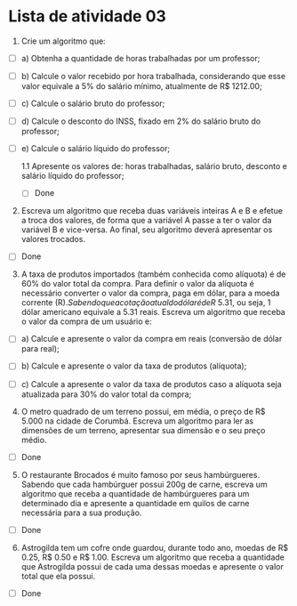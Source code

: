 # Lista de atividade 03

1. Crie um algoritmo que:

- [ ] a) Obtenha a quantidade de horas trabalhadas por um professor;

- [ ] b) Calcule o valor recebido por hora trabalhada, considerando que esse valor equivale a 5% do salário mínimo, atualmente de R$ 1212.00;

- [ ] c) Calcule o salário bruto do professor;

- [ ] d) Calcule o desconto do INSS, fixado em 2% do salário bruto do professor;

- [ ] e) Calcule o salário líquido do professor;

  1.1 Apresente os valores de: horas trabalhadas, salário bruto, desconto e salário líquido do professor;

  - [ ] Done

2. Escreva um algoritmo que receba duas variáveis inteiras A e B e efetue a troca dos valores, de forma que a variável A passe a ter o valor da variável B e vice-versa. Ao final, seu algoritmo deverá apresentar os valores trocados.

- [ ] Done

3. A taxa de produtos importados (também conhecida como alíquota) é de 60% do valor total da compra. Para definir o valor da alíquota é necessário converter o valor da compra, paga em dólar, para a moeda corrente (R$). Sabendo que a cotação atual do dólar é de R$ 5.31, ou seja, 1 dólar americano equivale a 5.31 reais. Escreva um algoritmo que receba o valor da compra de um usuário e:

- [ ] a) Calcule e apresente o valor da compra em reais (conversão de dólar para real);

- [ ] b) Calcule e apresente o valor da taxa de produtos (alíquota);

- [ ] c) Calcule a apresente o valor da taxa de produtos caso a alíquota seja atualizada para 30% do valor total da compra;

4. O metro quadrado de um terreno possui, em média, o preço de R$ 5.000 na cidade de Corumbá. Escreva um algoritmo para ler as dimensões de um terreno, apresentar sua dimensão e o seu preço médio.

- [ ] Done

5. O restaurante Brocados é muito famoso por seus hambúrgueres. Sabendo que cada hambúrguer possui 200g de carne, escreva um algoritmo que receba a quantidade de hambúrgueres para um determinado dia e apresente a quantidade em quilos de carne necessária para a sua produção.

- [ ] Done

6. Astrogilda tem um cofre onde guardou, durante todo ano, moedas de R$ 0.25, R$ 0.50 e R$ 1.00. Escreva um algoritmo que receba a quantidade que Astrogilda possui de cada uma dessas moedas e apresente o valor total que ela possui.

- [ ] Done
